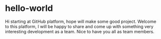 # hello-world
Hi starting at GitHub platform, hope will make some good project.
Welcome to this platform, I will be happy to share and come up with something very interesting development as a team. Nice to have you all as team members.

